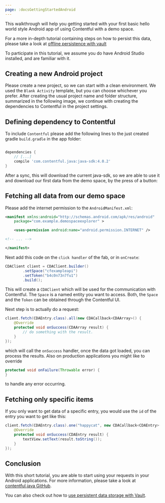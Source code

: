 ```yaml
---
page: :docsGettingStartedAndroid
---
```


This walkthrough will help you getting started with your first basic hello world style Android app
of using Contentful with a demo space.

For a more in-depth tutorial containing steps on how to persist this data, please take a look at
[offline persistence with vault][4]

To participate in this tutorial, we assume you do have Android Studio installed, and are familiar
with it.

## Creating a new Android project

Please create a new project, so we can start with a clean environment. We used the `Blank Activity`
template, but you can choose whichever you prefer. After creating the usual project name and folder
structure, summarized in the following image, we continue with creating the dependencies to 
Contentful in the project settings.


## Defining dependency to Contentful

To include `Contentful` please add the following lines to the just created gradle `build.gradle` in
the app folder:

~~~ gradle

dependencies {
    // [...]
    compile 'com.contentful.java:java-sdk:4.0.2'
}
~~~

After a sync, this will download the current java-sdk, so we are able to use it and download our
first data from the demo space, by the press of a button:

## Fetching all data from our demo space

Please add the internet permission to the `AndroidManifest.xml`: 

~~~ xml
<manifest xmlns:android="http://schemas.android.com/apk/res/android"
    package="com.example.demospaceexplorer" >

    <uses-permission android:name="android.permission.INTERNET" />

<!-- ... -->

</manifest>
~~~

Next add this code on the `click handler` of the fab, or in `onCreate`:

~~~ java
CDAClient client = CDAClient.builder()
        .setSpace("cfexampleapi")
        .setToken("b4c0n73n7fu1")
        .build();
~~~

This will create a `CDAClient` which will be used for the communication with Contentful. The `Space` is
a named entity you want to access. Both, the `Space` and the `Token` can be obtained through 
the Contentful UI.

Next step is to actually do a request:

~~~ java
client.fetch(CDAEntry.class).all(new CDACallback<CDAArray>() {
    @Override
    protected void onSuccess(CDAArray result) {
        // do something with the result.
    }
});
~~~

which will call the `onSuccess` handler, once the data got loaded, you can process the results.
Also on production applications you might like to override

~~~ java
protected void onFailure(Throwable error) {   
}
~~~

to handle any error occurring.

## Fetching only specific items

If you only want to get data of a specific entry, you would use the `id` of the entry you want to 
get like this:


~~~ java
client.fetch(CDAEntry.class).one("happycat", new CDACallback<CDAEntry>() {
    @Override
    protected void onSuccess(CDAEntry result) {
        textView.setText(result.toString());
    }
});
~~~


## Conclusion

With this short tutorial, you are able to start using your requests in your Android
applications. For more information, please take a look at [contentful.java GitHub][1].

You can also check out how to [use persistent data storage with Vault][4].

[1]: https://github.com/contentful/contentful.java
[2]: https://github.com/contentful-labs/contentful_middleman_examples
[4]: /developers/docs/android/tutorials/getting-started-with-contentful-and-android/
